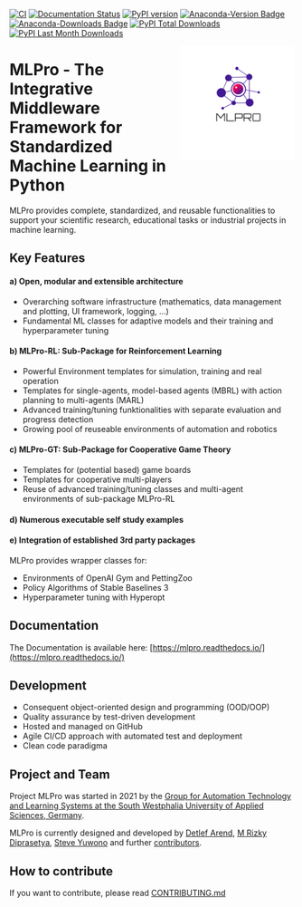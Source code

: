 [![CI](https://github.com/fhswf/MLPro/actions/workflows/ci.yml/badge.svg)](https://github.com/fhswf/MLPro/actions/workflows/ci.yml)
[![Documentation Status](https://readthedocs.org/projects/mlpro/badge/?version=latest)](https://mlpro.readthedocs.io/en/latest/?badge=latest)
[![PyPI version](https://badge.fury.io/py/mlpro.svg)](https://badge.fury.io/py/mlpro)
[![Anaconda-Version Badge](https://anaconda.org/mlpro/mlpro/badges/version.svg)](https://anaconda.org/mlpro/mlpro)
[![Anaconda-Downloads Badge](https://img.shields.io/conda/dn/mlpro/mlpro?color=green&label=Anaconda.org%20Total%20downloads&style=flat-square)](https://anaconda.org/mlpro/mlpro)
[![PyPI Total Downloads](https://static.pepy.tech/personalized-badge/mlpro?period=total&units=international_system&left_color=blue&right_color=orange&left_text=PyPI%20Total%20Downloads)](https://pepy.tech/project/mlpro)
[![PyPI Last Month Downloads](https://static.pepy.tech/personalized-badge/mlpro?period=month&units=international_system&left_color=blue&right_color=orange&left_text=PyPI%20Last%20Month%20Downloads)](https://pepy.tech/project/mlpro)


<img src="https://github.com/fhswf/MLPro/blob/main/doc/logo/original/logo.png?raw=True" align="right" width="40%"/>

# MLPro - The Integrative Middleware Framework for Standardized Machine Learning in Python

MLPro provides complete, standardized, and reusable functionalities to support your scientific research, educational tasks or industrial projects in machine learning.

## Key Features

#### a) Open, modular and extensible architecture
- Overarching software infrastructure (mathematics, data management and plotting, UI framework, logging, ...)
- Fundamental ML classes for adaptive models and their training and hyperparameter tuning

#### b) MLPro-RL: Sub-Package for Reinforcement Learning
- Powerful Environment templates for simulation, training and real operation
- Templates for single-agents, model-based agents (MBRL) with action planning to multi-agents (MARL)
- Advanced training/tuning funktionalities with separate evaluation and progress detection
- Growing pool of reuseable environments of automation and robotics

#### c) MLPro-GT: Sub-Package for Cooperative Game Theory
- Templates for (potential based) game boards
- Templates for cooperative multi-players
- Reuse of advanced training/tuning classes and multi-agent environments of sub-package MLPro-RL

#### d) Numerous executable self study examples

#### e) Integration of established 3rd party packages
MLPro provides wrapper classes for:
- Environments of OpenAI Gym and PettingZoo
- Policy Algorithms of Stable Baselines 3
- Hyperparameter tuning with Hyperopt


## Documentation
The Documentation is available here: [https://mlpro.readthedocs.io/](https://mlpro.readthedocs.io/)


## Development
- Consequent object-oriented design and programming (OOD/OOP)
- Quality assurance by test-driven development
- Hosted and managed on GitHub
- Agile CI/CD approach with automated test and deployment
- Clean code paradigma


## Project and Team
Project MLPro was started in 2021 by the [Group for Automation Technology and Learning Systems at the South Westphalia University of Applied Sciences, Germany](https://www.fh-swf.de/de/forschung___transfer_4/labore_3/labs/labor_fuer_automatisierungstechnik__soest_1/standardseite_57.php).

MLPro is currently designed and developed by [Detlef Arend](https://github.com/detlefarend), [M Rizky Diprasetya](https://github.com/rizkydiprasetya), [Steve Yuwono](https://github.com/steveyuwono) and further [contributors](https://github.com/fhswf/MLPro/graphs/contributors). 


## How to contribute
If you want to contribute, please read [CONTRIBUTING.md](https://github.com/fhswf/MLPro/blob/master/CONTRIBUTING.md)
